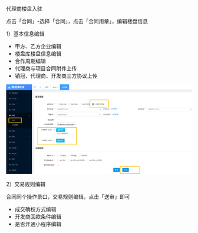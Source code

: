 代理商楼盘入驻

点击「合同」-选择「合同」，点击「合同用章」，编辑楼盘信息

1）基本信息编辑

* 甲方、乙方企业编辑
* 楼盘库楼盘信息编辑
* 合作周期编辑
* 代理商与项目合同附件上传
* 销冠、代理商、开发商三方协议上传

![](/assets/代理商合同)

2）交易规则编辑

合同同个操作录口，交易规则编辑，点击「送审」即可

* 成交确权方式编辑
* 开发商回款条件编辑
* 是否开通小程序编辑





